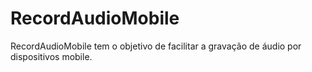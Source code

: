 # RecordAudioMobile
RecordAudioMobile tem o objetivo de facilitar a gravação de áudio por dispositivos mobile.
